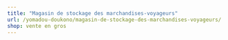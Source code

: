 ```yaml
---
title: "Magasin de stockage des marchandises-voyageurs"
url: /yomadou-doukono/magasin-de-stockage-des-marchandises-voyageurs/
shop: vente en gros
---
```

